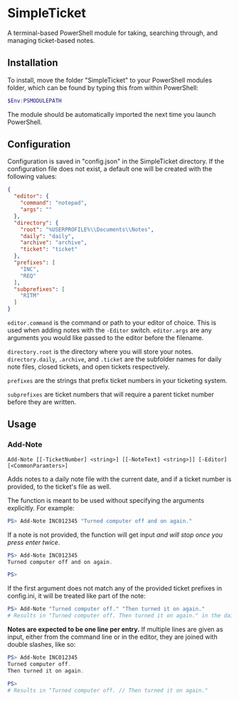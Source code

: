 # SimpleTicket

A terminal-based PowerShell module for taking, searching through, and managing ticket-based notes.

## Installation

To install, move the folder "SimpleTicket" to your PowerShell modules folder, which can be found by typing this from within PowerShell:

```powershell
$Env:PSMODULEPATH
```

The module should be automatically imported the next time you launch PowerShell.

## Configuration

Configuration is saved in "config.json" in the SimpleTicket directory. If the configuration file does not exist, a default one will be created with the following values:

```json
{
  "editor": {
    "command": "notepad",
    "args": ""
  },
  "directory": {
    "root": "%USERPROFILE%\\Documents\\Notes",
    "daily": "daily",
    "archive": "archive",
    "ticket": "ticket"
  },
  "prefixes": [
    "INC",
    "REQ"
  ],
  "subprefixes": [
    "RITM"
  ]
}
```

`editor.command` is the command or path to your editor of choice. This is used when adding notes with the `-Editor` switch. `editor.args` are any arguments you would like passed to the editor before the filename.

`directory.root` is the directory where you will store your notes. `directory.daily`, `.archive`, and `.ticket` are the subfolder names for daily note files, closed tickets, and open tickets respectively.

`prefixes` are the strings that prefix ticket numbers in your ticketing system.

`subprefixes` are ticket numbers that will require a parent ticket number before they are written.

## Usage

### Add-Note

`Add-Note [[-TicketNumber] <string>] [[-NoteText] <string>]] [-Editor] [<CommonParamters>]`

Adds notes to a daily note file with the current date, and if a ticket number is provided, to the ticket's file as well.

The function is meant to be used without specifying the arguments explicitly. For example:

```powershell
PS> Add-Note INC012345 "Turned computer off and on again."
```

If a note is not provided, the function will get input *and will stop once you press enter twice.*

```powershell
PS> Add-Note INC012345
Turned computer off and on again.

PS>
```

If the first argument does not match any of the provided ticket prefixes in config.ini, it will be treated like part of the note:

```powershell
PS> Add-Note "Turned computer off." "Then turned it on again."
# Results in "Turned computer off. Then turned it on again." in the daily file.
```

**Notes are expected to be one line per entry.** If multiple lines are given as input, either from the command line or in the editor, they are joined with double slashes, like so:

```powershell
PS> Add-Note INC012345
Turned computer off.
Then turned it on again.

PS>
# Results in "Turned computer off. // Then turned it on again."
```

